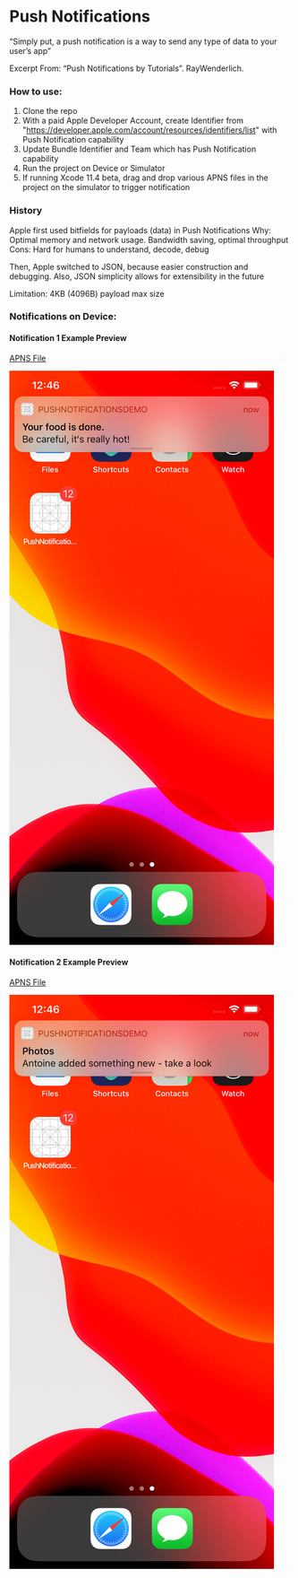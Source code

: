 # Push Notifications

“Simply put, a push notification is a way to send any type of data to your user’s app”

Excerpt From: “Push Notifications by Tutorials”. RayWenderlich. 

### How to use:

1. Clone the repo
2. With a paid Apple Developer Account, create Identifier from "https://developer.apple.com/account/resources/identifiers/list" with Push Notification capability
3. Update Bundle Identifier and Team which has Push Notification capability
4. Run the project on Device or Simulator
5. If running Xcode 11.4 beta, drag and drop various APNS files in the project on the simulator to trigger notification

### History

Apple first used bitfields for payloads (data) in Push Notifications
Why: Optimal memory and network usage. Bandwidth saving, optimal throughput
Cons: Hard for humans to understand, decode, debug

Then, Apple switched to JSON, because easier construction and debugging.
Also, JSON simplicity allows for extensibility in the future 

Limitation: 4KB (4096B) payload max size

### Notifications on Device:

#### Notification 1 Example Preview

[APNS File](/PushNotificationsDemo/PushNotificationsDemo/DemoNotifications/notification2.apns)

![noti1](/PushNotificationsDemo/Images/notification1.png)

#### Notification 2 Example Preview

[APNS File](/PushNotificationsDemo/PushNotificationsDemo/DemoNotifications/silentNotification.apns)

![noti2](/PushNotificationsDemo/Images/notification2.png)
